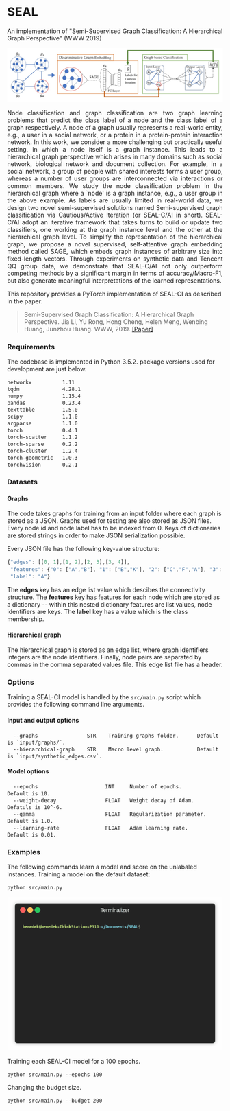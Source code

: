 SEAL
============================================
An implementation of "Semi-Supervised Graph Classification: A Hierarchical Graph Perspective" (WWW 2019)
<p align="center">
  <img width="800" src="seal.jpg">
</p>
<p align="justify">
Node classification and graph classification are two graph learning problems that predict the class label of a node and the class label of a graph respectively. A node of a graph usually represents a real-world entity, e.g., a user in a social network, or a protein in a protein-protein interaction network. In this work, we consider a more challenging but practically useful setting, in which a node itself is a graph instance. This leads to a hierarchical graph perspective which arises in many domains such as social network, biological network and document collection. For example, in a social network, a group of people with shared interests forms a user group, whereas a number of user groups are interconnected via interactions or common members. We study the node classification problem in the hierarchical graph where a `node' is a graph instance, e.g., a user group in the above example. As labels are usually limited in real-world data, we design two novel semi-supervised solutions named Semi-supervised graph classification via Cautious/Active Iteration (or SEAL-C/AI in short). SEAL-C/AI adopt an iterative framework that takes turns to build or update two classifiers, one working at the graph instance level and the other at the hierarchical graph level. To simplify the representation of the hierarchical graph, we propose a novel supervised, self-attentive graph embedding method called SAGE, which embeds graph instances of arbitrary size into fixed-length vectors. Through experiments on synthetic data and Tencent QQ group data, we demonstrate that SEAL-C/AI not only outperform competing methods by a significant margin in terms of accuracy/Macro-F1, but also generate meaningful interpretations of the learned representations. </p>

This repository provides a PyTorch implementation of SEAL-CI as described in the paper:

> Semi-Supervised Graph Classification: A Hierarchical Graph Perspective.
> Jia Li, Yu Rong, Hong Cheng, Helen Meng, Wenbing Huang, Junzhou Huang.
> WWW, 2019.
> [[Paper]](https://arxiv.org/pdf/1904.05003.pdf)

### Requirements
The codebase is implemented in Python 3.5.2. package versions used for development are just below.
```
networkx          1.11
tqdm              4.28.1
numpy             1.15.4
pandas            0.23.4
texttable         1.5.0
scipy             1.1.0
argparse          1.1.0
torch             0.4.1
torch-scatter     1.1.2
torch-sparse      0.2.2
torch-cluster     1.2.4
torch-geometric   1.0.3
torchvision       0.2.1
```
### Datasets

#### Graphs
The code takes graphs for training from an input folder where each graph is stored as a JSON. Graphs used for testing are also stored as JSON files. Every node id and node label has to be indexed from 0. Keys of dictionaries are stored strings in order to make JSON serialization possible.

Every JSON file has the following key-value structure:

```javascript
{"edges": [[0, 1],[1, 2],[2, 3],[3, 4]],
 "features": {"0": ["A","B"], "1": ["B","K"], "2": ["C","F","A"], "3": ["A","B"], "4": ["B"]},
 "label": "A"}
```
The **edges** key has an edge list value which descibes the connectivity structure. The **features** key has features for each node which are stored as a dictionary -- within this nested dictionary features are list values, node identifiers are keys. The **label** key has a value which is the class membership.

#### Hierarchical graph

The hierarchical graph is stored as an edge list, where graph identifiers integers are the node identifiers. Finally, node pairs are separated by commas in the comma separated values file. This edge list file has a header.

### Options
Training a SEAL-CI model is handled by the `src/main.py` script which provides the following command line arguments.

#### Input and output options
```
  --graphs                STR    Training graphs folder.      Default is `input/graphs/`.
  --hierarchical-graph    STR    Macro level graph.           Default is `input/synthetic_edges.csv`.
```
#### Model options
```
  --epochs                      INT     Number of epochs.                  Default is 10.
  --weight-decay                FLOAT   Weight decay of Adam.              Defatuls is 10^-6.
  --gamma                       FLOAT   Regularization parameter.          Default is 1.0.
  --learning-rate               FLOAT   Adam learning rate.                Default is 0.01.
```
### Examples
The following commands learn a model and score on the unlabaled instances. Training a model on the default dataset:
```
python src/main.py
```
<p align="center">
  <img width="500" src="seal.gif">
</p>

Training each SEAL-CI model for a 100 epochs.
```
python src/main.py --epochs 100
```
Changing the budget size.
```
python src/main.py --budget 200
```

